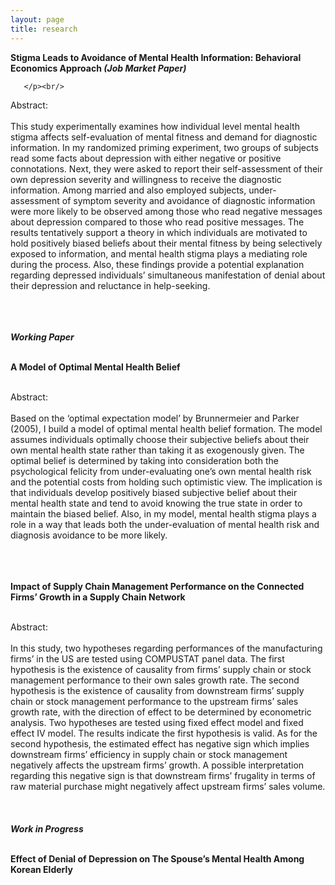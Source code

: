 ```yaml
---
layout: page
title: research
---
```


<div class="media">
    <div class="media-body">
       <p class="media-heading">
          <strong>Stigma Leads to Avoidance of Mental Health Information: Behavioral Economics Approach <em>(Job Market Paper)</em>
</strong><br />
     
       </p><br/>
Abstract:<br/><br/> This study experimentally examines how individual level mental health stigma affects self-evaluation of mental fitness and demand for diagnostic information. In my randomized priming experiment, two groups of subjects read some facts about depression with either negative or positive connotations. Next, they were asked to report their self-assessment of their own depression severity and willingness to receive the diagnostic information. Among married and also employed subjects, under-assessment of symptom severity and avoidance of diagnostic information were more likely to be observed among those who read negative messages about depression compared to those who read positive messages. The results tentatively support a theory in which individuals are motivated to hold positively biased beliefs about their mental fitness by being selectively exposed to information, and mental health stigma plays a mediating role during the process. Also, these findings provide a potential explanation regarding depressed individuals’ simultaneous manifestation of denial about their depression and reluctance in help-seeking.</div>
    
</div>
<br/><br/><br/>
<strong><em>Working Paper</em></strong><br/><br/>
<div class="media">
    <div class="media-body">
       <p class="media-heading">
          <strong>A Model of Optimal Mental Health Belief</strong><br />
       </p><br/>
Abstract:<br/><br/> Based on the ‘optimal expectation model’ by Brunnermeier and Parker (2005), I build a model of optimal mental health belief formation. The model assumes individuals optimally choose their subjective beliefs about their own mental health state rather than taking it as exogenously given. The optimal belief is determined by taking into consideration both the psychological felicity from under-evaluating one’s own mental health risk and the potential costs from holding such optimistic view. The implication is that individuals develop positively biased subjective belief about their mental health state and tend to avoid knowing the true state in order to maintain the biased belief. Also, in my model, mental health stigma plays a role in a way that leads both the under-evaluation of mental health risk and diagnosis avoidance to be more likely. </div>
    
</div>
<br/><br/><br/>


<div class="media">
    <div class="media-body">
       <p class="media-heading">
          <strong>Impact of Supply Chain Management Performance on the Connected Firms’ Growth in a Supply Chain Network</strong><br />
       </p><br/>
Abstract:<br/><br/> In this study, two hypotheses regarding performances of the manufacturing firms’ in the US are tested using COMPUSTAT panel data. The first hypothesis is the existence of causality from firms’ supply chain or stock management performance to their own sales growth rate. The second hypothesis is the existence of causality from downstream firms’ supply chain or stock management performance to the upstream firms’ sales growth rate, with the direction of effect to be determined by econometric analysis. Two hypotheses are tested using fixed effect model and fixed effect IV model. The results indicate the first hypothesis is valid. As for the second hypothesis, the estimated effect has negative sign which implies downstream firms’ efficiency in supply chain or stock management negatively affects the upstream firms’ growth. A possible interpretation regarding this negative sign is that downstream firms’ frugality in terms of raw material purchase might negatively affect upstream firms’ sales volume.</div>
    
</div>
<br/><br/><br/>
<strong><em>Work in Progress</em></strong><br/><br/>
<div class="media">
    <div class="media-body">
       <p class="media-heading">
          <strong>Effect of Denial of Depression on The Spouse’s Mental Health Among Korean Elderly</strong><br />
       </p>
       <br/><br/><br/>
        

